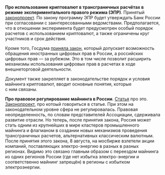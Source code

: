 **Про использование криптовалют в трансграничных расчётах в режиме экспериментального правого режима (ЭПР)**. Принятый [законопроект](https://cbr.ru/press/event/?id=18881).
По закону программу ЭПР будет утверждать Банк России при согласовании с заинтересованными ведомствами. Предполагается, что в отношении эксперимента будет предусмотрен особый порядок расчетов с использованием криптовалют, а также ограничены круг участников и срок действия.

Кроме того, Госдума [приняла закон](https://sozd.duma.gov.ru/bill/237585-8), который допускает возможность обращения иностранных цифровых прав в России, а российских цифровых прав — за рубежом. Это в том числе позволит расширить механизмы использования цифровых прав в расчетах в ходе внешнеторговой деятельности.

Документ также закрепляет в законодательстве порядок и условия майнинга криптовалют, вводит основные понятия, которые с ним связаны.

**Про правовое регулирование майнинга в России**. [Статья](https://lenta.ru/articles/2024/08/15/investitsii/) про это. [Законопроект](https://sozd.duma.gov.ru/bill/237585-8), про котоый говориться в статье.
При этом на законодательном уровне сфера не регулировалась. Правовая неопределенность, по словам представителей Ассоциации, сдерживала развитие отрасли. Но теперь, после принятия закона, Россия может стать одним из крупнейших в мире кластеров промышленного майнинга и флагманом в создании новых механизмов проведения трансграничных расчетов, альтернативных классическим валютным.
После принятия этого закона, 8 августа, на мосбирже взлетели акции компаний, поставляющих электро-энергию в разных в разных регионах. Видимо это связано главным образом с переездом майнинга из одних регионов России (где нет избытка электро-энергии и соответственно майнинг запрещён) в регионы с избытком электроэнергии.
